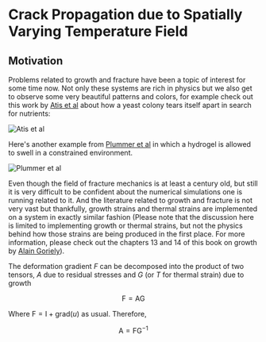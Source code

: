 # Crack Propagation due to Spatially Varying Temperature Field

## Motivation

Problems related to growth and fracture have been a topic of interest for some time now. Not only these systems are rich in physics but we also get to observe some very beautiful patterns and colors, for example check out this work by [Atis et al](https://journals.aps.org/prx/abstract/10.1103/PhysRevX.9.021058) about how a yeast colony tears itself apart in search for nutrients:

![Atis et al](figures/yeast.gif)

Here's another example from [Plummer et al](https://pubs.rsc.org/en/content/articlelanding/2024/sm/d3sm01470c) in which a hydrogel is allowed to swell in a constrained environment.

![Plummer et al](figures/hydrogelswelling.gif)

Even though the field of fracture mechanics is at least a century old, but still it is very difficult to be confident about the numerical simulations one is running related to it. And the literature related to growth and fracture is not very vast but thankfully, growth strains and thermal strains are implemented on a system in exactly similar fashion (Please note that the discussion here is limited to implementing growth or thermal strains, but not the physics behind how those strains are being produced in the first place. For more information, please check out the chapters 13 and 14 of this book on growth by [Alain Goriely](https://link.springer.com/book/10.1007/978-0-387-87710-5)). 

The deformation gradient $F$ can be decomposed into the product of two tensors, $A$ due to residual stresses and $G$ (or $T$ for thermal strain) due to growth

$$\mathrm{F} = \mathrm{AG}$$

Where $\mathrm{F} = \mathrm{I} + \mathrm{grad}(u)$ as usual. Therefore,

$$\mathrm{A} = \mathrm{FG^{-1}}$$
